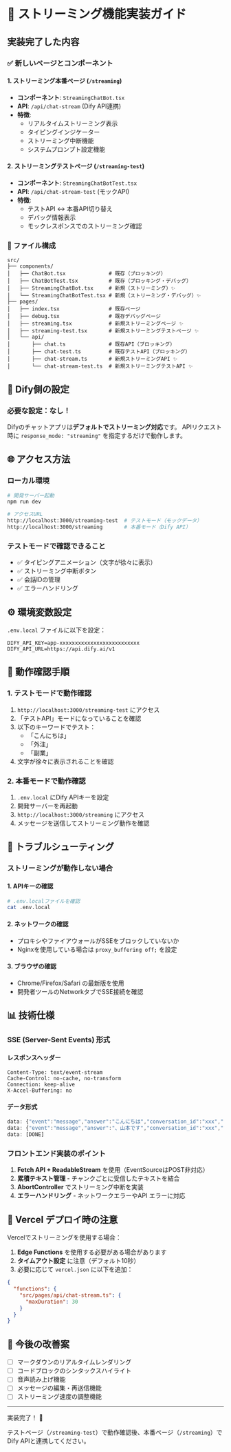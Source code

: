# 🚀 ストリーミング機能実装ガイド

## 実装完了した内容

### ✅ 新しいページとコンポーネント

#### 1. **ストリーミング本番ページ** (`/streaming`)
- **コンポーネント**: `StreamingChatBot.tsx`
- **API**: `/api/chat-stream` (Dify API連携)
- **特徴**:
  - リアルタイムストリーミング表示
  - タイピングインジケーター
  - ストリーミング中断機能
  - システムプロンプト設定機能

#### 2. **ストリーミングテストページ** (`/streaming-test`)
- **コンポーネント**: `StreamingChatBotTest.tsx`
- **API**: `/api/chat-stream-test` (モックAPI)
- **特徴**:
  - テストAPI ↔ 本番API切り替え
  - デバッグ情報表示
  - モックレスポンスでのストリーミング確認

### 📁 ファイル構成

```
src/
├── components/
│   ├── ChatBot.tsx              # 既存（ブロッキング）
│   ├── ChatBotTest.tsx          # 既存（ブロッキング・デバッグ）
│   ├── StreamingChatBot.tsx     # 新規（ストリーミング）✨
│   └── StreamingChatBotTest.tsx # 新規（ストリーミング・デバッグ）✨
├── pages/
│   ├── index.tsx                # 既存ページ
│   ├── debug.tsx                # 既存デバッグページ
│   ├── streaming.tsx            # 新規ストリーミングページ ✨
│   ├── streaming-test.tsx       # 新規ストリーミングテストページ ✨
│   └── api/
│       ├── chat.ts              # 既存API（ブロッキング）
│       ├── chat-test.ts         # 既存テストAPI（ブロッキング）
│       ├── chat-stream.ts       # 新規ストリーミングAPI ✨
│       └── chat-stream-test.ts  # 新規ストリーミングテストAPI ✨
```

## 🔧 Dify側の設定

### 必要な設定：**なし！**

Difyのチャットアプリは**デフォルトでストリーミング対応**です。
APIリクエスト時に `response_mode: "streaming"` を指定するだけで動作します。

## 🌐 アクセス方法

### ローカル環境
```bash
# 開発サーバー起動
npm run dev

# アクセスURL
http://localhost:3000/streaming-test  # テストモード（モックデータ）
http://localhost:3000/streaming       # 本番モード（Dify API）
```

### テストモードで確認できること
- ✅ タイピングアニメーション（文字が徐々に表示）
- ✅ ストリーミング中断ボタン
- ✅ 会話IDの管理
- ✅ エラーハンドリング

## ⚙️ 環境変数設定

`.env.local` ファイルに以下を設定：
```env
DIFY_API_KEY=app-xxxxxxxxxxxxxxxxxxxxxxxxxx
DIFY_API_URL=https://api.dify.ai/v1
```

## 🎯 動作確認手順

### 1. テストモードで動作確認
1. `http://localhost:3000/streaming-test` にアクセス
2. 「テストAPI」モードになっていることを確認
3. 以下のキーワードでテスト：
   - 「こんにちは」
   - 「外注」
   - 「副業」
4. 文字が徐々に表示されることを確認

### 2. 本番モードで動作確認
1. `.env.local` にDify APIキーを設定
2. 開発サーバーを再起動
3. `http://localhost:3000/streaming` にアクセス
4. メッセージを送信してストリーミング動作を確認

## 🚨 トラブルシューティング

### ストリーミングが動作しない場合

#### 1. APIキーの確認
```bash
# .env.localファイルを確認
cat .env.local
```

#### 2. ネットワークの確認
- プロキシやファイアウォールがSSEをブロックしていないか
- Nginxを使用している場合は `proxy_buffering off;` を設定

#### 3. ブラウザの確認
- Chrome/Firefox/Safari の最新版を使用
- 開発者ツールのNetworkタブでSSE接続を確認

## 📊 技術仕様

### SSE (Server-Sent Events) 形式

#### レスポンスヘッダー
```http
Content-Type: text/event-stream
Cache-Control: no-cache, no-transform
Connection: keep-alive
X-Accel-Buffering: no
```

#### データ形式
```javascript
data: {"event":"message","answer":"こんにちは","conversation_id":"xxx","message_id":"yyy"}
data: {"event":"message","answer":"、山本です","conversation_id":"xxx","message_id":"yyy"}
data: [DONE]
```

### フロントエンド実装のポイント

1. **Fetch API + ReadableStream** を使用（EventSourceはPOST非対応）
2. **累積テキスト管理** - チャンクごとに受信したテキストを結合
3. **AbortController** でストリーミング中断を実装
4. **エラーハンドリング** - ネットワークエラーやAPI エラーに対応

## 🚀 Vercel デプロイ時の注意

Vercelでストリーミングを使用する場合：

1. **Edge Functions** を使用する必要がある場合があります
2. **タイムアウト設定** に注意（デフォルト10秒）
3. 必要に応じて `vercel.json` に以下を追加：

```json
{
  "functions": {
    "src/pages/api/chat-stream.ts": {
      "maxDuration": 30
    }
  }
}
```

## 📝 今後の改善案

- [ ] マークダウンのリアルタイムレンダリング
- [ ] コードブロックのシンタックスハイライト
- [ ] 音声読み上げ機能
- [ ] メッセージの編集・再送信機能
- [ ] ストリーミング速度の調整機能

---

実装完了！ 🎉

テストページ（`/streaming-test`）で動作確認後、本番ページ（`/streaming`）でDify APIと連携してください。
